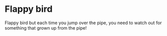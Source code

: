 # Flappy bird

Flappy bird but each time you jump over the pipe, you need to watch out for something that grown up from the pipe!
